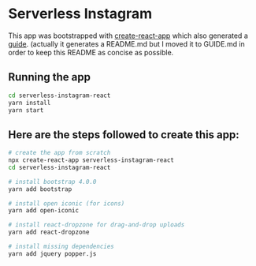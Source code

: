 # Serverless Instagram

This app was bootstrapped with [create-react-app](https://github.com/facebook/create-react-app#creating-an-app)
which also generated a [guide](GUIDE.md). (actually it generates a
README.md but I moved it to GUIDE.md in order to keep this README as
concise as possible.

## Running the app

```bash
cd serverless-instagram-react
yarn install
yarn start
```

## Here are the steps followed to create this app:

```bash
# create the app from scratch
npx create-react-app serverless-instagram-react
cd serverless-instagram-react

# install bootstrap 4.0.0
yarn add bootstrap

# install open iconic (for icons)
yarn add open-iconic

# install react-dropzone for drag-and-drop uploads
yarn add react-dropzone

# install missing dependencies
yarn add jquery popper.js
```
